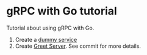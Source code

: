 # gRPC with Go tutorial

Tutorial about using gRPC with Go. 

1. Create a [dummy service](https://github.com/nik-hil/go-grpc-course/commit/4c26c6b468d646392a97169bbfb482c4b3164850 )
1. Create [Greet Server](https://github.com/nik-hil/go-grpc-course/commit/a52d737ef88f744e843217c9b749caad87e4c3d8). See commit for more details.
